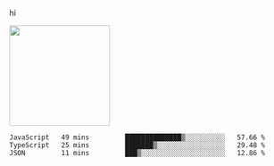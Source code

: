 hi

<img height="180em" src="https://github-readme-stats.vercel.app/api?username=AProductiveNerd&show_icons=true&hide_border=true&&count_private=true&include_all_commits=true" />

<!--START_SECTION:waka-->

```text
JavaScript   49 mins         ██████████████▒░░░░░░░░░░   57.66 %
TypeScript   25 mins         ███████▒░░░░░░░░░░░░░░░░░   29.48 %
JSON         11 mins         ███▒░░░░░░░░░░░░░░░░░░░░░   12.86 %
```

<!--END_SECTION:waka-->
